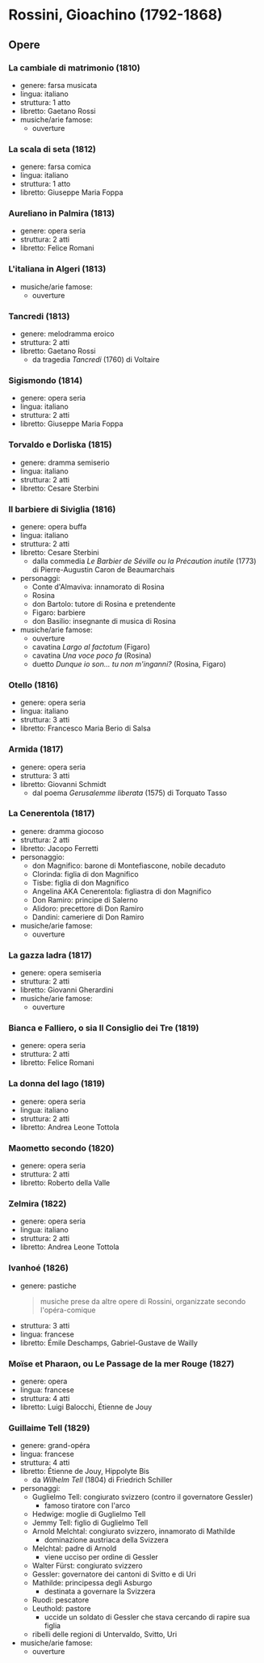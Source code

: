 # Rossini, Gioachino (1792-1868)

## Opere

### La cambiale di matrimonio (1810)

- genere: farsa musicata
- lingua: italiano
- struttura: 1 atto
- libretto: Gaetano Rossi
- musiche/arie famose:
    + ouverture

### La scala di seta (1812)

- genere: farsa comica
- lingua: italiano
- struttura: 1 atto
- libretto: Giuseppe Maria Foppa

### Aureliano in Palmira (1813)

- genere: opera seria
- struttura: 2 atti
- libretto: Felice Romani

### L'italiana in Algeri (1813)
- musiche/arie famose:
    + ouverture

### Tancredi (1813)

- genere: melodramma eroico
- struttura: 2 atti
- libretto: Gaetano Rossi
    + da tragedia _Tancredi_ (1760) di Voltaire

### Sigismondo (1814)

- genere: opera seria
- lingua: italiano
- struttura: 2 atti
- libretto: Giuseppe Maria Foppa

### Torvaldo e Dorliska (1815)

- genere: dramma semiserio
- lingua: italiano
- struttura: 2 atti
- libretto: Cesare Sterbini

### Il barbiere di Siviglia (1816)

- genere: opera buffa
- lingua: italiano
- struttura: 2 atti
- libretto: Cesare Sterbini
    + dalla commedia _Le Barbier de Séville ou la Précaution inutile_ (1773) di Pierre-Augustin Caron de Beaumarchais
- personaggi:
    + Conte d'Almaviva: innamorato di Rosina
    + Rosina
    + don Bartolo: tutore di Rosina e pretendente
    + Figaro: barbiere
    + don Basilio: insegnante di musica di Rosina
- musiche/arie famose:
    + ouverture
    + cavatina _Largo al factotum_ (Figaro)
    + cavatina _Una voce poco fa_ (Rosina)
    + duetto _Dunque io son... tu non m'inganni?_ (Rosina, Figaro)

### Otello (1816)

- genere: opera seria
- lingua: italiano
- struttura: 3 atti
- libretto: Francesco Maria Berio di Salsa
    
### Armida (1817)

- genere: opera seria
- struttura: 3 atti
- libretto: Giovanni Schmidt
    + dal poema _Gerusalemme liberata_ (1575) di Torquato Tasso

### La Cenerentola (1817)

- genere: dramma giocoso
- struttura: 2 atti
- libretto: Jacopo Ferretti
- personaggio:
    + don Magnifico: barone di Montefiascone, nobile decaduto
    + Clorinda: figlia di don Magnifico
    + Tisbe: figlia di don Magnifico
    + Angelina AKA Cenerentola: figliastra di don Magnifico
    + Don Ramiro: principe di Salerno
    + Alidoro: precettore di Don Ramiro
    + Dandini: cameriere di Don Ramiro
- musiche/arie famose:
    + ouverture

### La gazza ladra (1817)

- genere: opera semiseria
- struttura: 2 atti
- libretto: Giovanni Gherardini
- musiche/arie famose:
    + ouverture

### Bianca e Falliero, o sia Il Consiglio dei Tre (1819)

- genere: opera seria
- struttura: 2 atti
- libretto: Felice Romani

### La donna del lago (1819)

- genere: opera seria
- lingua: italiano
- struttura: 2 atti
- libretto: Andrea Leone Tottola

### Maometto secondo (1820)

- genere: opera seria
- struttura: 2 atti
- libretto: Roberto della Valle

### Zelmira (1822)

- genere: opera seria
- lingua: italiano
- struttura: 2 atti
- libretto: Andrea Leone Tottola

### Ivanhoé (1826)

- genere: pastiche
    > musiche prese da altre opere di Rossini, organizzate secondo l'opéra-comique
- struttura: 3 atti
- lingua: francese
- libretto: Émile Deschamps, Gabriel-Gustave de Wailly

### Moïse et Pharaon, ou Le Passage de la mer Rouge (1827)

- genere: opera
- lingua: francese
- struttura: 4 atti
- libretto: Luigi Balocchi, Étienne de Jouy

### Guillaime Tell (1829)

- genere: grand-opéra
- lingua: francese
- struttura: 4 atti
- libretto: Étienne de Jouy, Hippolyte Bis
    + da _Wilhelm Tell_ (1804) di Friedrich Schiller
- personaggi:
    + Guglielmo Tell: congiurato svizzero (contro il governatore Gessler)
        * famoso tiratore con l'arco
    + Hedwige: moglie di Guglielmo Tell
    + Jemmy Tell: figlio di Guglielmo Tell
    + Arnold Melchtal: congiurato svizzero, innamorato di Mathilde
        * dominazione austriaca della Svizzera
    + Melchtal: padre di Arnold
        * viene ucciso per ordine di Gessler
    + Walter Fürst: congiurato svizzero
    + Gessler: governatore dei cantoni di Svitto e di Uri
    + Mathilde: principessa degli Asburgo
        * destinata a governare la Svizzera
    + Ruodi: pescatore
    + Leuthold: pastore
        * uccide un soldato di Gessler che stava cercando di rapire sua figlia
    + ribelli delle regioni di Untervaldo, Svitto, Uri
- musiche/arie famose:
    + ouverture